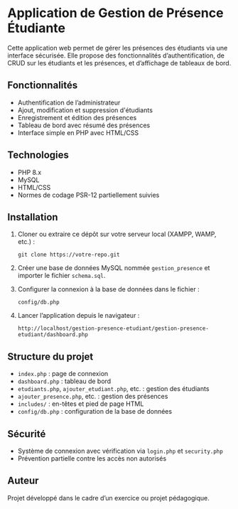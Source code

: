 # Application de Gestion de Présence Étudiante

Cette application web permet de gérer les présences des étudiants via une interface sécurisée. Elle propose des fonctionnalités d’authentification, de CRUD sur les étudiants et les présences, et d’affichage de tableaux de bord.

## Fonctionnalités

- Authentification de l’administrateur
- Ajout, modification et suppression d'étudiants
- Enregistrement et édition des présences
- Tableau de bord avec résumé des présences
- Interface simple en PHP avec HTML/CSS

## Technologies

- PHP 8.x
- MySQL
- HTML/CSS
- Normes de codage PSR-12 partiellement suivies

## Installation

1. Cloner ou extraire ce dépôt sur votre serveur local (XAMPP, WAMP, etc.) :
    ```
    git clone https://votre-repo.git
    ```

2. Créer une base de données MySQL nommée `gestion_presence` et importer le fichier `schema.sql`.

3. Configurer la connexion à la base de données dans le fichier :
    ```
    config/db.php
    ```

4. Lancer l’application depuis le navigateur :
    ```
    http://localhost/gestion-presence-etudiant/gestion-presence-etudiant/dashboard.php
    ```

## Structure du projet

- `index.php` : page de connexion
- `dashboard.php` : tableau de bord
- `etudiants.php`, `ajouter_etudiant.php`, etc. : gestion des étudiants
- `ajouter_presence.php`, etc. : gestion des présences
- `includes/` : en-têtes et pied de page HTML
- `config/db.php` : configuration de la base de données

## Sécurité

- Système de connexion avec vérification via `login.php` et `security.php`
- Prévention partielle contre les accès non autorisés

## Auteur

Projet développé dans le cadre d’un exercice ou projet pédagogique.
